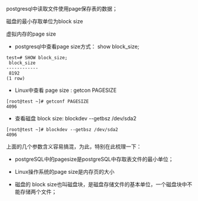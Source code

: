 postgresql中读取文件使用page保存表的数据；

磁盘的最小存取单位为block size

虚拟内存的page size

- postgresql中查看page size方式： show block_size;
```
test=# SHOW block_size;
 block_size
------------
 8192
(1 row)
```

- Linux中查看 page size : getcon PAGESIZE 
```
[root@test ~]# getconf PAGESIZE
4096
```

- 查看磁盘 block size:  blockdev --getbsz /dev/sda2
```
[root@test ~]# blockdev --getbsz /dev/sda2
4096
```

上面的几个参数含义容易搞混，为此，特别在此梳理一下：
 - postgreSQL中的pagesize是postgreSQL中存取表文件的最小单位；

 - Linux操作系统的page size是内存页的大小

 - 磁盘的 block size也叫磁盘块，是磁盘存储文件的基本单位，一个磁盘块中不能存储两个文件；